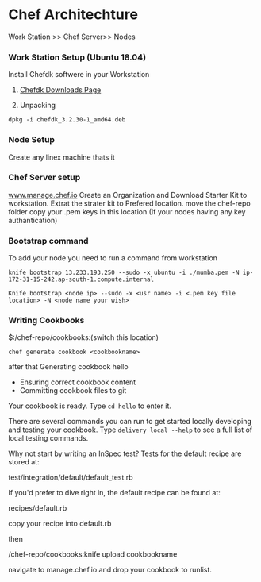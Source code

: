 # Chef Architechture 

Work Station >> Chef Server>> Nodes

### Work Station Setup (Ubuntu 18.04)
Install Chefdk softwere in your Workstation
1) [Chefdk Downloads Page](https://downloads.chef.io/chefdk)

2) Unpacking
```
dpkg -i chefdk_3.2.30-1_amd64.deb

```
### Node Setup

Create any linex machine thats it

### Chef Server setup

www.manage.chef.io Create an Organization and Download Starter Kit to workstation.
Extrat the strater kit to Prefered location.
move the chef-repo folder
copy your .pem keys in this location (If your nodes having any key authantication)

### Bootstrap command

To add your node  you need to run a command from workstation

```
knife bootstrap 13.233.193.250 --sudo -x ubuntu -i ./mumba.pem -N ip-172-31-15-242.ap-south-1.compute.internal

Knife bootstrap <node ip> --sudo -x <usr name> -i <.pem key file location> -N <node name your wish>

```


### Writing Cookbooks

$:/chef-repo/cookbooks:(switch this location)

```
chef generate cookbook <cookbookname>
```
after that
Generating cookbook hello
- Ensuring correct cookbook content
- Committing cookbook files to git

Your cookbook is ready. Type `cd hello` to enter it.

There are several commands you can run to get started locally developing and testing your cookbook.
Type `delivery local --help` to see a full list of local testing commands.

Why not start by writing an InSpec test? Tests for the default recipe are stored at:

test/integration/default/default_test.rb

If you'd prefer to dive right in, the default recipe can be found at:

recipes/default.rb


copy your recipe into default.rb

then

/chef-repo/cookbooks:knife upload  cookbookname


navigate to manage.chef.io and  drop your cookbook to runlist.